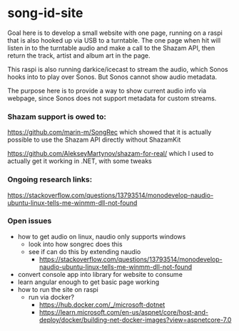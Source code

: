 # song-id-site

Goal here is to develop a small website with one page, running on a raspi that is also hooked up via USB to a turntable. The one page when hit will listen in to the turntable audio and make a call to the Shazam API, then return the track, artist and album art in the page.

This raspi is also running darkice/icecast to stream the audio, which Sonos hooks into to play over Sonos. But Sonos cannot show audio metadata.

The purpose here is to provide a way to show current audio info via webpage, since Sonos does not support metadata for custom streams.

### Shazam support is owed to:

https://github.com/marin-m/SongRec
which showed that it is actually possible to use the Shazam API directly without ShazamKit

https://github.com/AlekseyMartynov/shazam-for-real/
which I used to actually get it working in .NET, with some tweaks 

### Ongoing research links:

https://stackoverflow.com/questions/13793514/monodevelop-naudio-ubuntu-linux-tells-me-winmm-dll-not-found

### Open issues

* how to get audio on linux, naudio only supports windows
    * look into how songrec does this
    * see if can do this by extending naudio 
        * https://stackoverflow.com/questions/13793514/monodevelop-naudio-ubuntu-linux-tells-me-winmm-dll-not-found
* convert console app into library for website to consume
* learn angular enough to get basic page working
* how to run the site on raspi
    * run via docker? 
        * https://hub.docker.com/_/microsoft-dotnet
        * https://learn.microsoft.com/en-us/aspnet/core/host-and-deploy/docker/building-net-docker-images?view=aspnetcore-7.0
    
